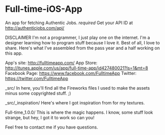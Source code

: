 Full-time-iOS-App
=================

An app for fetching Authentic Jobs. 
*required* Get your API ID at http://authenticjobs.com/api/

DISCLAIMER
I'm not a programmer, I just play one on the internet. I'm a designer learning how to program stuff because I love it. Best of all, I love to share. Here's what I've assembled from the pass year and a half working on this app.

App's site: http://fulltimeapp.com/
App Store: http://itunes.apple.com/us/app/full-time-app/id427480021?ls=1&mt=8
Facebook Page: https://www.facebook.com/FulltimeApp
Twitter: https://twitter.com/FulltimeApp

_src/ 
In here, you'll find all the Fireworks files I used to make the assets minus some copyrighted stuff. ;) 

_src/_inspiration/
Here's where I got inspiration from for my textures.

Full-time_1.0.0/
This is where the magic happens. I know, some stuff look strange, but hey, I got it to work so can you!

Feel free to contact me if you have questions.